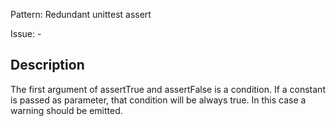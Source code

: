 Pattern: Redundant unittest assert

Issue: -

## Description

The first argument of assertTrue and assertFalse is a condition. If a constant is passed as parameter, that condition will be always true. In this case a warning should be emitted.